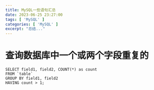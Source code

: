 ```yaml
---
title: MySQL一些语句汇总
date: 2023-06-25 23:27:00
tags: [ 'MySQL' ]
categories: [ 'MySQL' ]
excerpt: "总结..."
---
```



# 查询数据库中一个或两个字段重复的

``` MySQL
SELECT field1, field2, COUNT(*) as count
FROM `table`
GROUP BY field1, field2
HAVING count > 1;    
```


